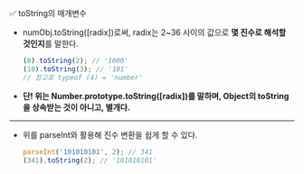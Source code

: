 ✅ toString의 매개변수

* numObj.toString([radix])로써, radix는 2~36 사이의 값으로 <b>몇 진수로 해석할 것인지</b>를 말한다.
  ```javascript
  (8).toString(2); // '1000'
  (10).toString(3); // '101'
  // 참고로 typeof (4) = 'number'
  ```
* <b>단! 위는 Number.prototype.toString([radix])를 말하며, Object의 toString을 상속받는 것이 아니고, 별개다.</b>

<hr />

* 위를 parseInt와 활용해 진수 변환을 쉽게 할 수 있다.
  ```javascript
  parseInt('101010101', 2); // 341
  (341).toString(2); // '101010101'
  ```